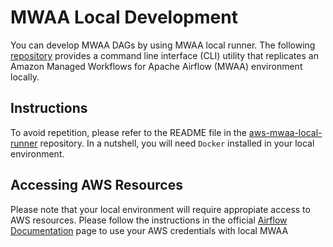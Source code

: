 # MWAA Local Development
You can develop MWAA DAGs by using MWAA local runner. The following [repository](https://github.com/aws/aws-mwaa-local-runner) provides a command line interface (CLI) utility that replicates an Amazon Managed Workflows for Apache Airflow (MWAA) environment locally.

## Instructions
To avoid repetition, please refer to the README file in the [aws-mwaa-local-runner](https://github.com/aws/aws-mwaa-local-runner) repository. In a nutshell, you will need `Docker` installed in your local environment.

## Accessing AWS Resources
Please note that your local environment will require appropiate access to AWS resources. Please follow the instructions in the official [Airflow Documentation](https://airflow.apache.org/docs/apache-airflow-providers-amazon/stable/connections/aws.html) page to use your AWS credentials with local MWAA
